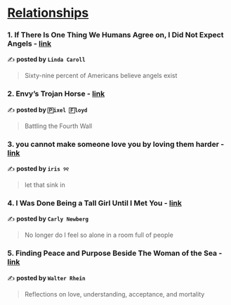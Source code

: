 
<h1><a href=https://medium.com/tag/relationships/recommended target="_blank" rel="noopener noreferrer">Relationships</a></h1>
<h3>1. If There Is One Thing We Humans Agree on, I Did Not Expect Angels - <a href="https://medium.com/the-narrative-arc/if-there-is-one-thing-we-humans-agree-on-i-did-not-expect-angels-35c10a0fd081" target="_blank" rel="noopener noreferrer">link</a></h3>

✍️ **posted by `Linda Caroll`**

<blockquote>Sixty-nine percent of Americans believe angels exist</blockquote>

<h3>2. Envy’s Trojan Horse - <a href="https://medium.com/know-thyself-heal-thyself/envys-trojan-horse-88b063639f62" target="_blank" rel="noopener noreferrer">link</a></h3>

✍️ **posted by `🄿ixel 🄵loyd`**

<blockquote>Battling the Fourth Wall</blockquote>

<h3>3. you cannot make someone love you by loving them harder - <a href="https://medium.com/@fyoaeuriz/you-cannot-make-someone-love-you-by-loving-them-harder-657c9e788b25" target="_blank" rel="noopener noreferrer">link</a></h3>

✍️ **posted by `iris ୨୧`**

<blockquote>let that sink in</blockquote>

<h3>4. I Was Done Being a Tall Girl Until I Met You - <a href="https://medium.com/age-of-empathy/i-was-done-being-a-tall-girl-until-i-met-you-2ced662b8c66" target="_blank" rel="noopener noreferrer">link</a></h3>

✍️ **posted by `Carly Newberg`**

<blockquote>No longer do I feel so alone in a room full of people</blockquote>

<h3>5. Finding Peace and Purpose Beside The Woman of the Sea - <a href="https://medium.com/on-reflection/finding-peace-and-purpose-beside-the-woman-of-the-sea-8b022546b755" target="_blank" rel="noopener noreferrer">link</a></h3>

✍️ **posted by `Walter Rhein`**

<blockquote>Reflections on love, understanding, acceptance, and mortality</blockquote>


